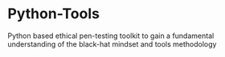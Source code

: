 # Python-Tools
Python based ethical pen-testing toolkit to gain a fundamental understanding of the black-hat mindset and tools methodology
